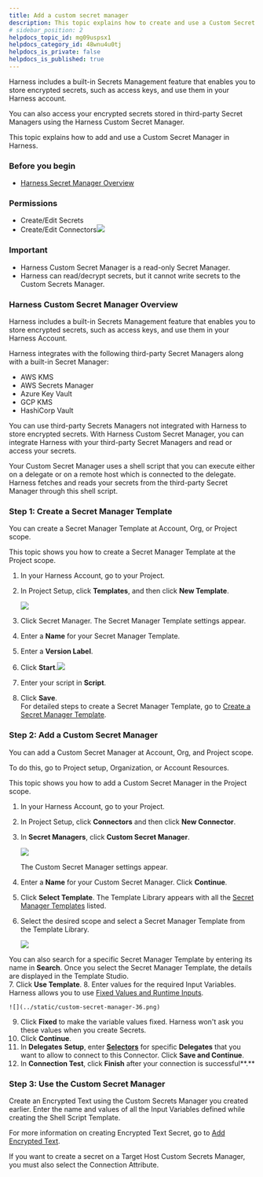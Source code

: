```yaml
---
title: Add a custom secret manager
description: This topic explains how to create and use a Custom Secret Manager.
# sidebar_position: 2
helpdocs_topic_id: mg09uspsx1
helpdocs_category_id: 48wnu4u0tj
helpdocs_is_private: false
helpdocs_is_published: true
---
```


Harness includes a built-in Secrets Management feature that enables you to store encrypted secrets, such as access keys, and use them in your Harness account.

You can also access your encrypted secrets stored in third-party Secret Managers using the Harness Custom Secret Manager.

This topic explains how to add and use a Custom Secret Manager in Harness.

### Before you begin

* [Harness Secret Manager Overview](/docs/platform/tecrets/tecrets-management/harness-secret-manager-overview)

### Permissions

* Create/Edit Secrets
* Create/Edit Connectors![](../../secrets/static/custom-secret-manager-31.png)

### Important

* Harness Custom Secret Manager is a read-only Secret Manager.
* Harness can read/decrypt secrets, but it cannot write secrets to the Custom Secrets Manager.

### Harness Custom Secret Manager Overview

Harness includes a built-in Secrets Management feature that enables you to store encrypted secrets, such as access keys, and use them in your Harness Account. 

Harness integrates with the following third-party Secret Managers along with a built-in Secret Manager:

* AWS KMS
* AWS Secrets Manager
* Azure Key Vault
* GCP KMS
* HashiCorp Vault

You can use third-party Secrets Managers not integrated with Harness to store encrypted secrets. With Harness Custom Secret Manager, you can integrate Harness with your third-party Secret Managers and read or access your secrets.

Your Custom Secret Manager uses a shell script that you can execute either on a delegate or on a remote host which is connected to the delegate. Harness fetches and reads your secrets from the third-party Secret Manager through this shell script.

### Step 1: Create a Secret Manager Template

You can create a Secret Manager Template at Account, Org, or Project scope.

This topic shows you how to create a Secret Manager Template at the Project scope.

1. In your Harness Account, go to your Project.

2. In Project Setup, click **Templates**, and then click **New Template**.
   
   ![](../static/custom-secret-manager-32.png)

3. Click Secret Manager. The Secret Manager Template settings appear.
4. Enter a **Name** for your Secret Manager Template.
5. Enter a **Version Label**.
6. Click **Start**.![](../../secrets/static/custom-secret-manager-33.png)
7. Enter your script in **Script**.
8. Click **Save**.  
For detailed steps to create a Secret Manager Template, go to [Create a Secret Manager Template](../../templates/create-a-secret-manager-template.md).

### Step 2: Add a Custom Secret Manager

You can add a Custom Secret Manager at Account, Org, and Project scope.

To do this, go to Project setup, Organization, or Account Resources.

This topic shows you how to add a Custom Secret Manager in the Project scope.

1. In your Harness Account, go to your Project.
2. In Project Setup, click **Connectors** and then click **New Connector**.
3. In **Secret Managers**, click **Custom Secret Manager**.

   ![](../../secrets/static/custom-secret-manager-34.png)
   
   The Custom Secret Manager settings appear.
4. Enter a **Name** for your Custom Secret Manager. Click **Continue**.
5. Click **Select Template**. The Template Library appears with all the [Secret Manager Templates](../../templates/create-a-secret-manager-template.md) listed.
6. Select the desired scope and select a Secret Manager Template from the Template Library.
   
   ![](../../secrets/static/custom-secret-manager-35.png)

  You can also search for a specific Secret Manager Template by entering its name in **Search**.
  Once you select the Secret Manager Template, the details are displayed in the Template Studio.  
7. Click **Use Template**.
8. Enter values for the required Input Variables.  
   Harness allows you to use [Fixed Values and Runtime Inputs](../../variables-and-expressions/runtime-inputs).
	
	![](../static/custom-secret-manager-36.png)

9. Click **Fixed** to make the variable values fixed. Harness won't ask you these values when you create Secrets.
10. Click **Continue**.
11. In **Delegates** **Setup**, enter [**Selectors**](../../delegates/manage-delegates/select-delegates-with-selectors.md#option-select-a-delegate-for-a-connector-using-tags) for specific **Delegates** that you want to allow to connect to this Connector. Click **Save and Continue**.
12. In **Connection Test**, click **Finish** after your connection is successful**.**

### Step 3: Use the Custom Secret Manager

Create an Encrypted Text using the Custom Secrets Manager you created earlier. Enter the name and values of all the Input Variables defined while creating the Shell Script Template. 

For more information on creating Encrypted Text Secret, go to [Add Encrypted Text](/docs/platform/tecrets/add-use-text-secrets).

If you want to create a secret on a Target Host Custom Secrets Manager, you must also select the Connection Attribute.

